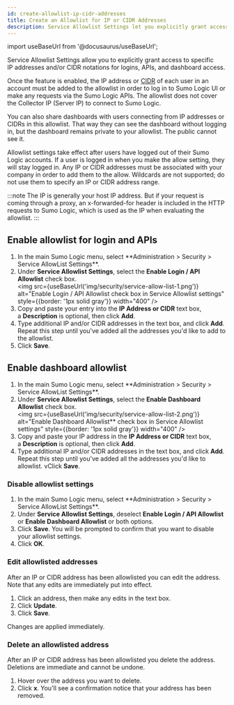```yaml
---
id: create-allowlist-ip-cidr-addresses
title: Create an Allowlist for IP or CIDR Addresses
description: Service Allowlist Settings let you explicitly grant access to specific IP or CIDR addresses.
---
```


import useBaseUrl from '@docusaurus/useBaseUrl';

Service Allowlist Settings allow you to explicitly grant access to specific IP addresses and/or CIDR notations for logins, APIs, and dashboard access.

Once the feature is enabled, the IP address or [CIDR](http://en.wikipedia.org/wiki/Classless_Inter-Domain_Routing) of each user in an account must be added to the allowlist in order to log in to Sumo Logic UI or make any requests via the Sumo Logic APIs. The allowlist does not cover the Collector IP (Server IP) to connect to Sumo Logic.

You can also share dashboards with users connecting from IP addresses or CIDRs in this allowlist. That way they can see the dashboard without logging in, but the dashboard remains private to your allowlist. The public cannot see it.

Allowlist settings take effect after users have logged out of their Sumo Logic accounts. If a user is logged in when you make the allow setting, they will stay logged in. Any IP or CIDR addresses must be associated with your company in order to add them to the allow. Wildcards are not supported; do not use them to specify an IP or CIDR address range.

:::note
The IP is generally your host IP address. But if your request is coming through a proxy, an x-forwarded-for header is included in the HTTP requests to Sumo Logic, which is used as the IP when evaluating the allowlist.
:::

## Enable allowlist for login and APIs

1. <!--Kanso [**Classic UI**](/docs/get-started/sumo-logic-ui/). Kanso--> In the main Sumo Logic menu, select **Administration > Security > Service AllowList Settings**. <!--Kanso <br/>[**New UI**](/docs/get-started/sumo-logic-ui). In the top menu select **Administration**, and then under **Account Security Settings** select **Service AllowList Settings**. You can also click the **Go To...** menu at the top of the screen and select **Service AllowList Settings**. Kanso-->
1. Under **Service Allowlist Settings**, select the **Enable Login / API Allowlist** check box. <br/><img src={useBaseUrl('img/security/service-allow-list-1.png')} alt="Enable Login / API Allowlist check box in Service Allowlist settings" style={{border: '1px solid gray'}} width="400" />
1. Copy and paste your entry into the **IP Address or CIDR** text box, a **Description** is optional, then click **Add**.
1. Type additional IP and/or CIDR addresses in the text box, and click **Add**. Repeat this step until you've added all the addresses you'd like to add to the allowlist.
1. Click **Save**.

## Enable dashboard allowlist

1. <!--Kanso [**Classic UI**](/docs/get-started/sumo-logic-ui/). Kanso--> In the main Sumo Logic menu, select **Administration > Security > Service AllowList Settings**. <!--Kanso <br/>[**New UI**](/docs/get-started/sumo-logic-ui). In the top menu select **Administration**, and then under **Account Security Settings** select **Service AllowList Settings**. You can also click the **Go To...** menu at the top of the screen and select **Service AllowList Settings**. Kanso-->
1. Under **Service Allowlist Settings**, select the **Enable Dashboard Allowlist** check box. <br/><img src={useBaseUrl('img/security/service-allow-list-2.png')} alt="Enable Dashboard Allowlist** check box in Service Allowlist settings" style={{border: '1px solid gray'}} width="400" />
1. Copy and paste your IP address in the **IP Address or CIDR** text box, a **Description** is optional, then click **Add**.
1. Type additional IP and/or CIDR addresses in the text box, and click **Add**. Repeat this step until you've added all the addresses you'd like to allowlist.
vClick **Save**.

### Disable allowlist settings

1. <!--Kanso [**Classic UI**](/docs/get-started/sumo-logic-ui/). Kanso--> In the main Sumo Logic menu, select **Administration > Security > Service AllowList Settings**. <!--Kanso <br/>[**New UI**](/docs/get-started/sumo-logic-ui). In the top menu select **Administration**, and then under **Account Security Settings** select **Service AllowList Settings**. You can also click the **Go To...** menu at the top of the screen and select **Service AllowList Settings**. Kanso-->
1. Under **Service Allowlist Settings**, deselect **Enable Login / API Allowlist** or **Enable Dashboard Allowlist** or both options.
1. Click **Save**. You will be prompted to confirm that you want to disable your allowlist settings.
1. Click **OK**.

### Edit allowlisted addresses

After an IP or CIDR address has been allowlisted you can edit the address. Note that any edits are immediately put into effect.

1. Click an address, then make any edits in the text box.
1. Click **Update**.
1. Click **Save**.

Changes are applied immediately.

### Delete an allowlisted address

After an IP or CIDR address has been allowlisted you delete the address. Deletions are immediate and cannot be undone.

1. Hover over the address you want to delete.
1. Click **x**. You'll see a confirmation notice that your address has been removed.
